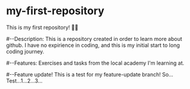 # my-first-repository
This is my first repository! 🤞🍀

#--Description:
This is a repository created in order to learn more about github.
I have no expirience in coding, and this is my initial start to
long coding journey.

#--Features:
Exercises and tasks from the local academy I'm learning at.

#--Feature update!
This is a test for my feature-update branch!
So...
Test...1...2...3...
